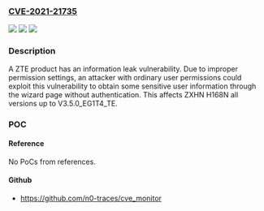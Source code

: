 ### [CVE-2021-21735](https://cve.mitre.org/cgi-bin/cvename.cgi?name=CVE-2021-21735)
![](https://img.shields.io/static/v1?label=Product&message=ZXHN%20H168N&color=blue)
![](https://img.shields.io/static/v1?label=Version&message=n%2Fa&color=blue)
![](https://img.shields.io/static/v1?label=Vulnerability&message=information%20leak&color=brighgreen)

### Description

A ZTE product has an information leak vulnerability. Due to improper permission settings, an attacker with ordinary user permissions could exploit this vulnerability to obtain some sensitive user information through the wizard page without authentication. This affects ZXHN H168N all versions up to V3.5.0_EG1T4_TE.

### POC

#### Reference
No PoCs from references.

#### Github
- https://github.com/n0-traces/cve_monitor


